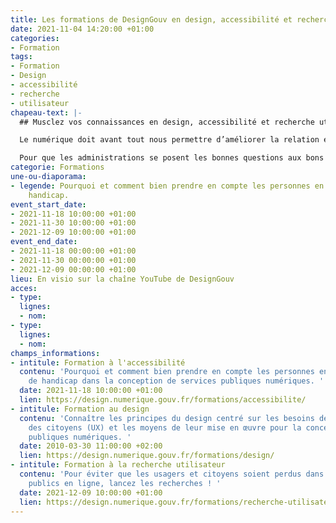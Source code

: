 ```yaml
---
title: Les formations de DesignGouv en design, accessibilité et recherche utilisateur
date: 2021-11-04 14:20:00 +01:00
categories:
- Formation
tags:
- Formation
- Design
- accessibilité
- recherche
- utilisateur
chapeau-text: |-
  ## Musclez vos connaissances en design, accessibilité et recherche utilisateur

  Le numérique doit avant tout nous permettre d’améliorer la relation entre les citoyens et l’administration, à travers des services simples, accessibles et humains. Ces services doivent s’adresser à toutes et tous, quels que soient nos particularités et nos usages.

  Pour que les administrations se posent les bonnes questions aux bons moments, pour qu'elles prennent les bonnes décisions avec les bonnes méthodes et les bons outils, pour qu'elles travaillent avec les bons interlocuteurs, nous vous proposons trois formations gratuites indispensables :
categorie: Formations
une-ou-diaporama:
- legende: Pourquoi et comment bien prendre en compte les personnes en situation de
    handicap.
event_start_date:
- 2021-11-18 10:00:00 +01:00
- 2021-11-30 10:00:00 +01:00
- 2021-12-09 10:00:00 +01:00
event_end_date:
- 2021-11-18 00:00:00 +01:00
- 2021-11-30 00:00:00 +01:00
- 2021-12-09 00:00:00 +01:00
lieu: En visio sur la chaîne YouTube de DesignGouv
acces:
- type: 
  lignes:
  - nom: 
- type: 
  lignes:
  - nom: 
champs_informations:
- intitule: Formation à l'accessibilité
  contenu: 'Pourquoi et comment bien prendre en compte les personnes en situation
    de handicap dans la conception de services publiques numériques. '
  date: 2021-11-18 10:00:00 +01:00
  lien: https://design.numerique.gouv.fr/formations/accessibilite/
- intitule: Formation au design
  contenu: 'Connaître les principes du design centré sur les besoins des usagers et
    des citoyens (UX) et les moyens de leur mise en œuvre pour la conception de services
    publiques numériques. '
  date: 2010-03-30 11:00:00 +02:00
  lien: https://design.numerique.gouv.fr/formations/design/
- intitule: Formation à la recherche utilisateur
  contenu: 'Pour éviter que les usagers et citoyens soient perdus dans vos services
    publics en ligne, lancez les recherches ! '
  date: 2021-12-09 10:00:00 +01:00
  lien: https://design.numerique.gouv.fr/formations/recherche-utilisateur/
---
```


